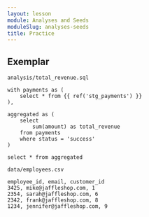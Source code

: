 ```yaml
---
layout: lesson
module: Analyses and Seeds
moduleSlug: analyses-seeds
title: Practice
---
```


## Exemplar

`analysis/total_revenue.sql`

```
with payments as (
    select * from {{ ref('stg_payments') }}
), 

aggregated as (
    select 
        sum(amount) as total_revenue
    from payments
    where status = 'success'
)

select * from aggregated
```

`data/employees.csv`

```
employee_id, email, customer_id
3425, mike@jaffleshop.com, 1
2354, sarah@jaffleshop.com, 6
2342, frank@jaffleshop.com, 8
1234, jennifer@jaffleshop.com, 9
```